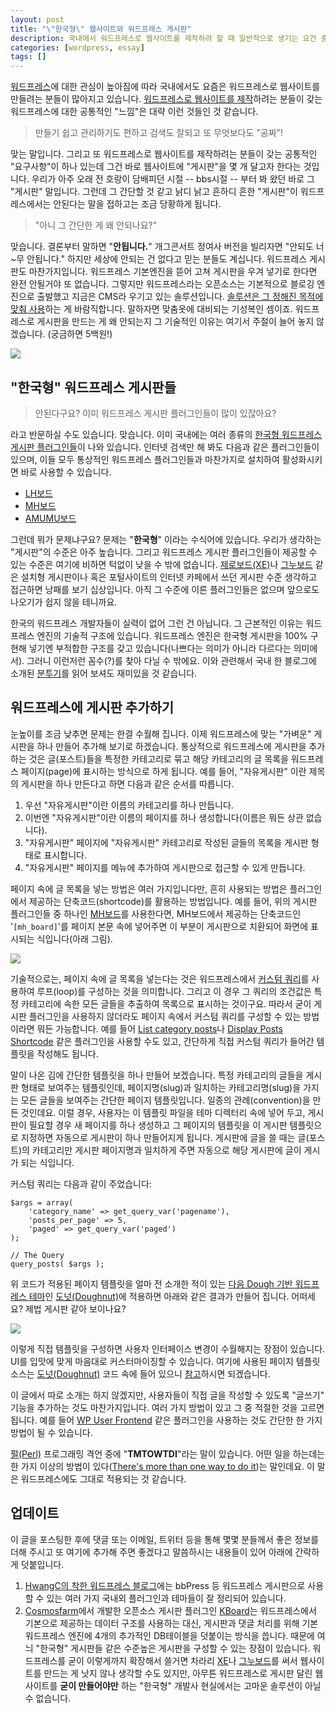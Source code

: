 ```yaml
---
layout: post
title: "\"한국형\" 웹사이트와 워드프레스 게시판"
description: 국내에서 워드프레스로 웹사이트를 제작하려 할 때 일반적으로 생기는 요건 중 하나는 웹사이트에 게시판을 추가하는 것이다. 이 글에서는 워드프레스에 게시판을 추가하는 것이 어떤 의미이고, 어떠 어떤 방법들이 있는지 알아봄. 
categories: [wordpress, essay]
tags: []
---
```


[워드프레스](http://wordpress.org/)에 대한 관심이 높아짐에 따라 국내에서도 요즘은 워드프레스로 웹사이트를 만들려는 분들이 많아지고 있습니다. [워드프레스로 웹사이트를 제작](/2012/03/17/creating-static-website-with-wordpress/)하려는 분들이 갖는 워드프레스에 대한 공통적인 "느낌"은 대략 이런 것들인 것 같습니다. 

> 만들기 쉽고 관리하기도 편하고 검색도 잘되고 또 무엇보다도 "공짜"!

맞는 말입니다. 그리고 또 워드프레스로 웹사이트를 제작하려는 분들이 갖는 공통적인 "요구사항"이 하나 있는데 그건 바로 웹사이트에 "게시판"을 몇 개 달고자 한다는 것입니다. 우리가 아주 오래 전 호랑이 담배피던 시절 -- bbs시절 -- 부터 봐 왔던 바로 그 "게시판" 말입니다. 그런데 그 간단할 것 같고 낡디 낡고 흔하디 흔한 "게시판"이 워드프레스에서는 안된다는 말을 접하고는 조금 당황하게 됩니다.

> "아니 그 간단한 게 왜 안되나요?"

맞습니다. 결론부터 말하면 "**안됩니다.**" 개그콘서트 정여사 버전을 빌리자면 "안되도 너~무 안됩니다." 하지만 세상에 안되는 건 없다고 믿는 분들도 계십니다. 워드프레스 게시판도 마찬가지입니다. 워드프레스 기본엔진을 뜯어 고쳐 게시판을 우겨 넣기로 한다면 완전 안될거야 또 없습니다. 그렇지만 워드프레스라는 오픈소스는 기본적으로 블로깅 엔진으로 출발했고 지금은 CMS라 우기고 있는 솔루션입니다. [솔루션은 그 정해진 목적에 맞춰 사용](http://wpu.kr/note/%ED%95%9C%EA%B5%AD%ED%98%95-%EA%B2%8C%EC%8B%9C%ED%8C%90%EC%9D%B4-%EB%90%98%EB%8A%94-%EC%9B%8C%EB%93%9C%ED%94%84%EB%A0%88%EC%8A%A4%EA%B0%80-%EB%8F%84%EB%8C%80%EC%B2%B4-%EB%AC%B4%EC%97%87%EC%9D%BC/)하는 게 바람직합니다. 말하자면 맞춤옷에 대비되는 기성복인 셈이죠. 워드프레스로 게시판을 만드는 게 왜 안되는지 그  기술적인 이유는 여기서 주절이 늘어 놓지 않겠습니다. (궁금하면 5백원!)

![](http://usefulpa.s3.amazonaws.com/images/2013/bulletin-board.jpg)

## "한국형" 워드프레스 게시판들

> 안된다구요? 이미 워드프레스 게시판 플러그인들이 많이 있잖아요?

라고 반문하실 수도 있습니다. 맞습니다. 이미 국내에는 여러 종류의 [한국형 워드프레스 게시판 플러그인들](http://heiswed.tistory.com/entry/%EC%9B%8C%EB%93%9C%ED%94%84%EB%A0%88%EC%8A%A4-%ED%95%9C%EA%B5%AD%ED%98%95-%EA%B2%8C%EC%8B%9C%ED%8C%90-%EB%AA%A8%EC%9D%8C)이 나와 있습니다. 인터넷 검색만 해 봐도 다음과 같은 플러그인들이 있으며, 이들 모두 통상적인 워드프레스 플러그인들과 마찬가지로 설치하여 활성화시키면 바로 사용할 수 있습니다.

* [LH보드](http://www.lhboard.com/)
* [MH보드](http://ssamture.net/mh-board)
* [AMUMU보드](http://www.amumu.kr/plugins/amumu-board-download/)

그런데 뭐가 문제냐구요? 문제는 "**한국형**" 이라는 수식어에 있습니다. 우리가 생각하는 "게시판"의 수준은 아주 높습니다. 그리고 워드프레스 게시판 플러그인들이 제공할 수 있는 수준은 여기에 비하면 턱없이 낮을 수 밖에 없습니다. [제로보드(XE)](http://www.xpressengine.com/)나 [그누보드](http://sir.co.kr/) 같은 설치형 게시판이나 혹은 포털사이트의 인터넷 카페에서 쓰던 게시판 수준 생각하고 접근하면 낭패를 보기 십상입니다. 아직 그 수준에 이른 플러그인들은 없으며 앞으로도 나오기가 쉽지 않을 테니까요. 

한국의 워드프레스 개발자들이 실력이 없어 그런 건 아닙니다. 그 근본적인 이유는 워드프레스 엔진의 기술적 구조에 있습니다. 워드프레스 엔진은 한국형 게시판을 100% 구현해 넣기엔 부적합한 구조를 갖고 있습니다(나쁘다는 의미가 아니라 다르다는 의미에서). 그러니 이런저런 꼼수(?)를 찾아 다닐 수 밖에요. 이와 관련해서 국내 한 블로그에 소개된 [분투기](http://www.nam.or.kr/archives/691)를 읽어 보셔도 재미있을 것 같습니다.

## 워드프레스에 게시판 추가하기

눈높이를 조금 낮추면 문제는 한결 수월해 집니다. 이제 워드프레스에 맞는 "가벼운" 게시판을 하나 만들어 추가해 보기로 하겠습니다. 통상적으로 워드프레스에 게시판을 추가하는 것은 글(포스트)들을 특정한 카테고리로 묶고 해당 카테고리의 글 목록을 워드프레스 페이지(page)에 표시하는 방식으로 하게 됩니다. 예를 들어, "자유게시판" 이란 제목의 게시판을 하나 만든다고 하면 다음과 같은 순서를 따릅니다.

1. 우선 "자유게시판"이란 이름의 카테고리를 하나 만듭니다.
2. 이번엔 "자유게시판"이란 이름의 페이지를 하나 생성합니다(이름은 뭐든 상관 없습니다).
3. "자유게시판" 페이지에 "자유게시판" 카테고리로 작성된 글들의 목록을 게시판 형태로 표시합니다.
4. "자유게시판" 페이지를 메뉴에 추가하여 게시판으로 접근할 수 있게 만듭니다.

페이지 속에 글 목록을 넣는 방법은 여러 가지입니다만, 흔히 사용되는 방법은 플러그인에서 제공하는 단축코드(shortcode)를 활용하는 방법입니다. 예를 들어, 위의 게시판 플러그인들 중 하나인 [MH보드](http://ssamture.net/mh-board)를 사용한다면, MH보드에서 제공하는 단축코드인 '`[mh_board]`'를 페이지 본문 속에 넣어주면 이 부분이 게시판으로 치환되어 화면에 표시되는 식입니다(아래 그림).

![](http://usefulpa.s3.amazonaws.com/images/2013/mh-board-screenshot.png)

기술적으로는, 페이지 속에 글 목록을 넣는다는 것은 워드프레스에서 [커스텀 쿼리](http://codex.wordpress.org/Custom_Queries)를 사용하여 루프(loop)를 구성하는 것을 의미합니다. 그리고 이 경우 그 쿼리의 조건값은 특정 카테고리에 속한 모든 글들을 추출하여 목록으로 표시하는 것이구요. 따라서 굳이 게시판 플러그인을 사용하지 않더라도 페이지 속에서 커스텀 쿼리를 구성할 수 있는 방법이라면 뭐든 가능합니다. 예를 들어 [List category posts](http://wordpress.org/plugins/list-category-posts/)나 [Display Posts Shortcode](http://wordpress.org/plugins/display-posts-shortcode/) 같은 플러그인을 사용할 수도 있고, 간단하게 직접 커스텀 쿼리가 들어간 템플릿을 작성해도 됩니다.

말이 나온 김에 간단한 템플릿을 하나 만들어 보겠습니다. 특정 카테고리의 글들을 게시판 형태로 보여주는 템플릿인데, 페이지명(slug)과 일치하는 카테고리명(slug)을 가지는 모든 글들을 보여주는 간단한 페이지 템플릿입니다. 일종의 관례(convention)을 만든 것인데요. 이럴 경우, 사용자는 이 템플릿 파일을 테마 디렉터리 속에 넣어 두고, 게시판이 필요할 경우 새 페이지를 하나 생성하고 그 페이지의 템플릿을 이 게시판 템플릿으로 지정하면 자동으로 게시판이 하나 만들어지게 됩니다. 게시판에 글을 쓸 때는 글(포스트)의 카테고리만 게시판 페이지명과 일치하게 주면 자동으로 해당 게시판에 글이 게시가 되는 식입니다.

커스텀 쿼리는 다음과 같이 주었습니다:

	$args = array(
		'category_name' => get_query_var('pagename'), 
		'posts_per_page' => 5, 
		'paged' => get_query_var('paged')	
	);

	// The Query
	query_posts( $args );

위 코드가 적용된 페이지 템플릿을 얼마 전 소개한 적이 있는 [다음 Dough 기반 워드프레스 테마](/2013/06/04/introducing-doughnut-wordpress-theme/)인 [도넛(Doughnut)](https://github.com/usefulparadigm/doughnut)에 적용하면 아래와 같은 결과가 만들어 집니다. 어떠세요? 제법 게시판 같아 보이나요?

![](http://usefulpa.s3.amazonaws.com/images/2013/board-sample-shot.png)

이렇게 직접 템플릿을 구성하면 사용자 인터페이스 변경이 수월해지는 장점이 있습니다. UI를 입맛에 맞게 마음대로 커스터마이징할 수 있습니다. 여기에 사용된 페이지 템플릿 소스는 [도넛(Doughnut)](https://github.com/usefulparadigm/doughnut) 코드 속에 들어 있으니 [참고](https://github.com/usefulparadigm/doughnut/blob/master/board-sample.php)하시면 되겠습니다.

이 글에서 따로 소개는 하지 않겠지만, 사용자들이 직접 글을 작성할 수 있도록 "글쓰기" 기능을 추가하는 것도 마찬가지입니다. 여러 가지 방법이 있고 그 중 적절한 것을 고르면 됩니다. 예를 들어 [WP User Frontend](http://wordpress.org/plugins/wp-user-frontend/) 같은 플러그인을 사용하는 것도 간단한 한 가지 방법이 될 수 있습니다.

[펄(Perl)](http://www.perl.org/) 프로그래밍 격언 중에 "**TMTOWTDI**"라는 말이 있습니다. 어떤 일을 하는데는 한 가지 이상의 방법이 있다([There's more than one way to do it](http://en.wikipedia.org/wiki/There's_more_than_one_way_to_do_it))는 말인데요. 이 말은 워드프레스에도 그대로 적용되는 것 같습니다.

## 업데이트

이 글을 포스팅한 후에 댓글 또는 이메일, 트위터 등을 통해 몇몇 분들께서 좋은 정보를 더해 주시고 또 여기에 추가해 주면 좋겠다고 말씀하시는  내용들이 있어 아래에 간략하게 덧붙입니다.

1. [HwangC의 착한 워드프레스 블로그](http://www.hwangc.com/wordpress-forum-plugin-10-theme-6/)에는 bbPress 등 워드프레스 게시판으로 사용할 수 있는 여러 가지 국내외 플러그인과 테마들이 잘 정리되어 있습니다.
2. [Cosmosfarm](http://www.cosmosfarm.com/)에서 개발한 오픈소스 게시판 플러그인 [KBoard](http://www.cosmosfarm.com/products/kboard)는 워드프레스에서 기본으로 제공하는 데이터 구조를 사용하는 대신, 게시판과 댓글 처리를 위해 기본 워드프레스 엔진에 4개의 추가적인 DB테이블을 덧붙이는 방식을 씁니다. 때문에 여늬 "한국형" 게시판들 같은 수준높은 게시판을 구성할 수 있는 장점이 있습니다. 워드프레스를 굳이 이렇게까지 확장해서 쓸거면 차라리 [XE](http://www.xpressengine.com/)나 [그누보드](http://sir.co.kr/)를 써서 웹사이트를 만드는 게 낫지 않나 생각할 수도 있지만, 아무튼 워드프레스로 게시판 달린 웹사이트를 **굳이 만들어야만** 하는 "한국형" 개발사 현실에서는 고마운 솔루션이 아닐 수 없습니다. 